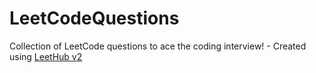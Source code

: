 # LeetCodeQuestions
Collection of LeetCode questions to ace the coding interview! - Created using [LeetHub v2](https://github.com/arunbhardwaj/LeetHub-2.0)
